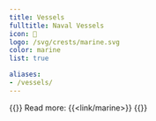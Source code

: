 ```yaml
---
title: Vessels
fulltitle: Naval Vessels
icon: 🌸
logo: /svg/crests/marine.svg
color: marine
list: true

aliases:
- /vessels/
---
```

{{<note series>}}
Read more: {{<link/marine>}}
{{</note>}}